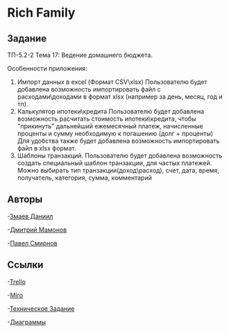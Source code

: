 # Rich Family 

## Задание
ТП-5.2-2
Тема 17: Ведение домашнего бюджета.

Особенности приложения:
1. Импорт данных в excel (Формат CSV\xlsx)
Пользователю будет добавлена возможность импортировать файл с расходами\доходами в формат xlsx (например за день, месяц, год и тп). 
2. Калькулятор ипотеки\кредита
Пользователю будет добавлена возможность расчитать стоимость ипотеки\кредита, чтобы "прикинуть" дальнейший ежемесячный платеж, начисленные проценты и сумму необходимую к погашению (долг + проценты)
Для удобства также будет добавлена возможность импортировать файл в xlsx формат.
3. Шаблоны транзакций.
Пользователю будет добавлена возможность создать специальный шаблон транзакции, для частых платежей.
Можно выбирать тип транзакции(доход\расход), счет, дата, время, получатель, категория, сумма, комментарий 

## Авторы

-[Змаев Даниил](https://github.com/dany0k)  

-[Дмитрий Мамонов](https://github.com/Dmitriy-M1319)  

-[Павел Смирнов](https://github.com/SmPavel)  



## Ссылки

-[Trello](https://trello.com/b/zsptCKGK/%D1%80%D0%B0%D0%B7%D1%80%D0%B0%D0%B1%D0%BE%D1%82%D0%BA%D0%B0-%D0%BF%D1%80%D0%B8%D0%BB%D0%BE%D0%B6%D0%B5%D0%BD%D0%B8%D1%8F-%D0%B2%D0%B5%D0%B4%D0%B5%D0%BD%D0%B8%D0%B5-%D0%B4%D0%BE%D0%BC%D0%B0%D1%88%D0%BD%D0%B5%D0%B3%D0%BE-%D0%B1%D1%8E%D0%B4%D0%B6%D0%B5%D1%82%D0%B0-%D1%80%D0%B5%D0%BA%D0%BE%D0%BC%D0%B5%D0%BD%D0%B4%D0%B0%D1%86%D0%B8%D0%B8-%D0%BF%D0%BE-%D1%81%D0%BE%D0%BA%D1%80%D0%B0%D1%89%D0%B5%D0%BD%D0%B8%D1%8E-%D1%80%D0%B0%D1%81%D1%85%D0%BE%D0%B4%D0%BE%D0%B2) 

-[Miro](https://miro.com/app/board/uXjVPjEOpGs=/?share_link_id=84634999552)  

-[Техническое Задание](https://github.com/dany0k/TP-5.2-2/blob/main/docs/%D0%A2%D0%97%20%D0%9F%D0%9E%20%D0%A2%D0%9F.pdf)  

-[Диаграммы](https://github.com/dany0k/TP-5.2-2/tree/main/diagrams)  

